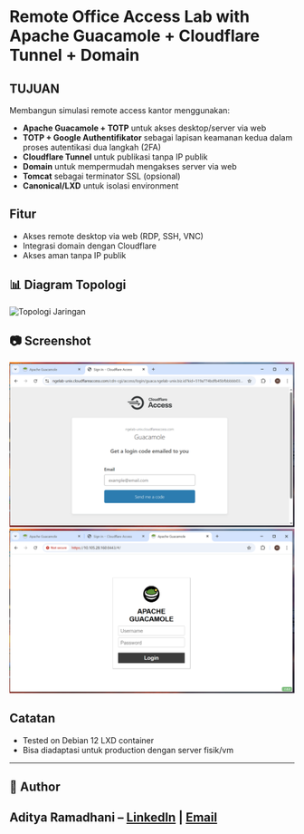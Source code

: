 
# Remote Office Access Lab with Apache Guacamole + Cloudflare Tunnel + Domain

## TUJUAN
Membangun simulasi remote access kantor menggunakan:
- **Apache Guacamole + TOTP** untuk akses desktop/server via web
- **TOTP + Google Authentifikator** sebagai lapisan keamanan kedua dalam proses autentikasi dua langkah (2FA)
- **Cloudflare Tunnel** untuk publikasi tanpa IP publik
- **Domain** untuk mempermudah mengakses server via web
- **Tomcat** sebagai terminator SSL (opsional)
- **Canonical/LXD** untuk isolasi environment

## Fitur
- Akses remote desktop via web (RDP, SSH, VNC)
- Integrasi domain dengan Cloudflare
- Akses aman tanpa IP publik

## 📊 Diagram Topologi
![Topologi Jaringan](diagrams/network-topology.png)

## 📷 Screenshot 
![Login Page](guacamole_images/guacalabzerotrust.png) ![Login Page](guacamole_images/guacahttps.png)
## Catatan
- Tested on Debian 12 LXD container
- Bisa diadaptasi untuk production dengan server fisik/vm

-------------------------------------------------------------------------------------------------------------
## 👤 Author
Aditya Ramadhani – [LinkedIn](https://linkedin.com/in/username) | [Email](mailto:ramadhaniaditya19@gmail.com)
-------------------------------------------------------------------------------------------------------------
